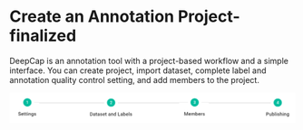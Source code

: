 # Create an Annotation Project-finalized

DeepCap is an annotation tool with a project-based workflow and a simple interface. You can create project, import dataset, complete label and annotation quality control setting, and add members to the project. 



![](../../.gitbook/assets/image%20%28118%29.png)





## 

